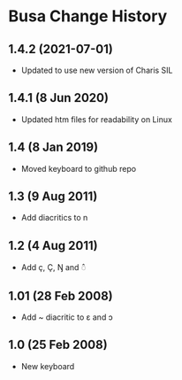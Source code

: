 Busa Change History
=======================

1.4.2 (2021-07-01)
----------------
* Updated to use new version of Charis SIL

1.4.1 (8 Jun 2020)
-------------------
* Updated htm files for readability on Linux

1.4 (8 Jan 2019)
-----------------
* Moved keyboard to github repo

1.3 (9 Aug 2011)
-----------------
* Add diacritics to n

1.2 (4 Aug 2011)
-----------------
* Add ç, Ç, Ŋ and ◌̂

1.01 (28 Feb 2008)
-----------------
* Add ~ diacritic to ɛ and ɔ

1.0 (25 Feb 2008)
-----------------
* New keyboard
